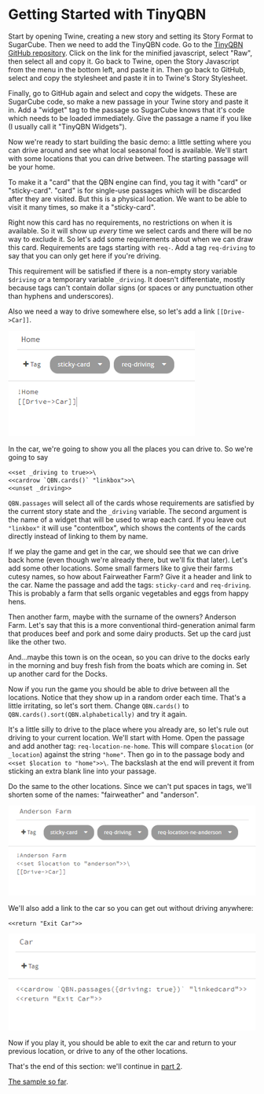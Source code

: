 Getting Started with TinyQBN
============================

Start by opening Twine, creating a new story and setting its Story
Format to SugarCube. Then we need to add the TinyQBN code.  Go to
the [TinyQBN GitHub
repository](../README.md#adding-tinyqbn-to-your-story).
Click on the link for the minified javascript, select "Raw", then
select all and copy it.  Go back to Twine, open the Story
Javascript from the menu in the bottom left, and paste it in.
Then go back to GitHub, select and copy the stylesheet and paste
it in to Twine's Story Stylesheet.

Finally, go to GitHub again and select and copy the widgets. These
are SugarCube code, so make a new passage in your Twine story and
paste it in. Add a "widget" tag to the passage so SugarCube knows
that it's code which needs to be loaded immediately. Give the
passage a name if you like (I usually call it "TinyQBN Widgets").

Now we're ready to start building the basic demo: a little setting
where you can drive around and see what local seasonal food is
available. We'll start with some locations that you can drive
between. The starting passage will be your home.

To make it a "card" that the QBN engine can find, you tag it with
"card" or "sticky-card". "card" is for single-use passages which
will be discarded after they are visited. But this is a physical
location.  We want to be able to visit it many times, so make it a
"sticky-card".

Right now this card has no requirements, no restrictions on when
it is available. So it will show up *every* time we select cards
and there will be no way to exclude it. So let's add some
requirements about when we can draw this card. Requirements are
tags starting with `req-`. Add a tag `req-driving` to say that you
can only get here if you're driving.

This requirement will be satisfied if there is a non-empty story
variable `$driving` *or* a temporary variable `_driving`. It
doesn't differentiate, mostly because tags can't contain dollar
signs (or spaces or any punctuation other than hyphens and
underscores).

Also we need a way to drive somewhere else, so let's add a link
`[[Drive->Car]]`.

![Home passage](home-1.png)

In the car, we're going to show you all the places you can drive
to. So we're going to say

	<<set _driving to true>>\
	<<cardrow `QBN.cards()` "linkbox">>\
	<<unset _driving>>

`QBN.passages` will select all of the cards whose requirements are
satisfied by the current story state and the `_driving` variable.
The second argument is the name of a widget that will be used to
wrap each card. If you leave out `"linkbox"` it will use
"contentbox", which shows the contents of the cards directly
instead of linking to them by name.

If we play the game and get in the car, we should see that we can
drive back home (even though we're already there, but we'll fix
that later). Let's add some other locations.  Some small farmers
like to give their farms cutesy names, so how about Fairweather
Farm? Give it a header and link to the car. Name the passage and
add the tags: `sticky-card` and `req-driving`. This is probably a
farm that sells organic vegetables and eggs from happy hens.

Then another farm, maybe with the surname of the owners? Anderson
Farm. Let's say that this is a more conventional third-generation
animal farm that produces beef and pork and some dairy products.
Set up the card just like the other two.

And...maybe this town is on the ocean, so you can drive to the
docks early in the morning and buy fresh fish from the boats which
are coming in. Set up another card for the Docks.

Now if you run the game you should be able to drive between all
the locations. Notice that they show up in a random order each
time. That's a little irritating, so let's sort them. Change
`QBN.cards()` to `QBN.cards().sort(QBN.alphabetically)` and try it
again.

It's a little silly to drive to the place where you already are,
so let's rule out driving to your current location. We'll start
with Home. Open the passage and add another tag:
`req-location-ne-home`. This will compare `$location` (or
`_location`) against the string `"home"`. Then go in to the
passage body and `<<set $location to "home">>\`. The backslash at
the end will prevent it from sticking an extra blank line into
your passage.

Do the same to the other locations. Since we can't put spaces in
tags, we'll shorten some of the names: "fairweather" and
"anderson".

![Anderson Farm passage](anderson-1.png)

We'll also add a link to the car so you can get out without
driving anywhere:

	<<return "Exit Car">>

![Car passage](car-1.png)

Now if you play it, you should be able to exit the car and return
to your previous location, or drive to any of the other locations.

That's the end of this section: we'll continue in [part
2](tutorial-2.md).

[The sample so far](https://joshuagrams.github.io/tiny-qbn/doc/tutorial-1.html).
